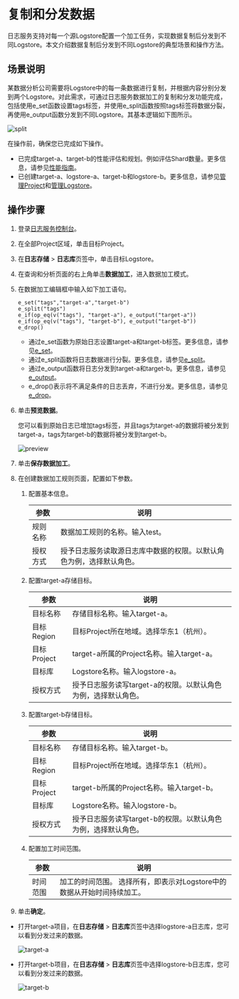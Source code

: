 # 复制和分发数据

日志服务支持对每一个源Logstore配置一个加工任务，实现数据复制后分发到不同Logstore。本文介绍数据复制后分发到不同Logstore的典型场景和操作方法。

## 场景说明

某数据分析公司需要将Logstore中的每一条数据进行复制，并根据内容分别分发到两个Logstore。对此需求，可通过日志服务数据加工的复制和分发功能完成，包括使用e\_set函数设置tags标签，并使用e\_split函数按照tags标签将数据分裂，再使用e\_output函数分发到不同Logstore。其基本逻辑如下图所示。

![split](https://static-aliyun-doc.oss-accelerate.aliyuncs.com/assets/img/zh-CN/1448911161/p228486.png)

在操作前，确保您已完成如下操作。

-   已完成target-a、target-b的性能评估和规划。例如评估Shard数量。更多信息，请参见[性能指南](/intl.zh-CN/数据加工/性能指南.md)。
-   已创建target-a、logstore-a、target-b和logstore-b。更多信息，请参见[管理Project](/intl.zh-CN/数据采集/准备工作/管理Project.md)和[管理Logstore](/intl.zh-CN/数据采集/准备工作/管理Logstore.md)。

## 操作步骤

1.  登录[日志服务控制台](https://sls.console.aliyun.com)。

2.  在全部Project区域，单击目标Project。

3.  在**日志存储** \> **日志库**页签中，单击目标Logstore。

4.  在查询和分析页面的右上角单击**数据加工**，进入数据加工模式。

5.  在数据加工编辑框中输入如下加工语句。

    ```
    e_set("tags","target-a","target-b")
    e_split("tags")
    e_if(op_eq(v("tags"), "target-a"), e_output("target-a"))
    e_if(op_eq(v("tags"), "target-b"), e_output("target-b"))
    e_drop()
    ```

    -   通过e\_set函数为原始日志设置target-a和target-b标签。更多信息，请参见[e\_set](/intl.zh-CN/数据加工/数据加工语法/全局操作函数/字段赋值函数.md)。
    -   通过e\_split函数将日志数据进行分裂。更多信息，请参见[e\_split](/intl.zh-CN/数据加工/数据加工语法/全局操作函数/事件操作函数.md)。
    -   通过e\_output函数将日志分发到target-a和target-b。更多信息，请参见[e\_output](t947540.dita#concept_1180783/section_zi7_wtp_30c)。
    -   e\_drop\(\)表示将不满足条件的日志丢弃，不进行分发。更多信息，请参见[e\_drop](/intl.zh-CN/数据加工/数据加工语法/全局操作函数/事件操作函数.md)。
6.  单击**预览数据**。

    您可以看到原始日志已增加tags标签，并且tags为target-a的数据将被分发到target-a，tags为target-b的数据将被分发到target-b。

    ![preview](https://static-aliyun-doc.oss-accelerate.aliyuncs.com/assets/img/zh-CN/7369911161/p228492.png)

7.  单击**保存数据加工**。

8.  在创建数据加工规则页面，配置如下参数。

    1.  配置基本信息。

        |参数|说明|
        |--|--|
        |规则名称|数据加工规则的名称。输入test。|
        |授权方式|授予日志服务读取源日志库中数据的权限。以默认角色为例，选择默认角色。|

    2.  配置target-a存储目标。

        |参数|说明|
        |--|--|
        |目标名称|存储目标名称。输入target-a。|
        |目标Region|目标Project所在地域。选择华东1（杭州）。|
        |目标Project|target-a所属的Project名称。输入target-a。|
        |目标库|Logstore名称。输入logstore-a。|
        |授权方式|授予日志服务读写target-a的权限。以默认角色为例，选择默认角色。 |

    3.  配置target-b存储目标。

        |参数|说明|
        |--|--|
        |目标名称|存储目标名称。输入target-b。|
        |目标Region|目标Project所在地域。选择华东1（杭州）。|
        |目标Project|target-b所属的Project名称。输入target-b。|
        |目标库|Logstore名称。输入logstore-b。|
        |授权方式|授予日志服务读写target-b的权限。以默认角色为例，选择默认角色。 |

    4.  配置加工时间范围。

        |参数|说明|
        |--|--|
        |时间范围|加工的时间范围。 选择所有，即表示对Logstore中的数据从开始时间持续加工。|

9.  单击**确定**。


-   打开target-a项目，在**日志存储** \> **日志库**页签中选择logstore-a日志库，您可以看到分发过来的数据。

    ![target-a](https://static-aliyun-doc.oss-accelerate.aliyuncs.com/assets/img/zh-CN/7369911161/p228506.png)

-   打开target-b项目，在**日志存储** \> **日志库**页签中选择logstore-b日志库，您可以看到分发过来的数据。

    ![target-b](https://static-aliyun-doc.oss-accelerate.aliyuncs.com/assets/img/zh-CN/7369911161/p228518.png)


